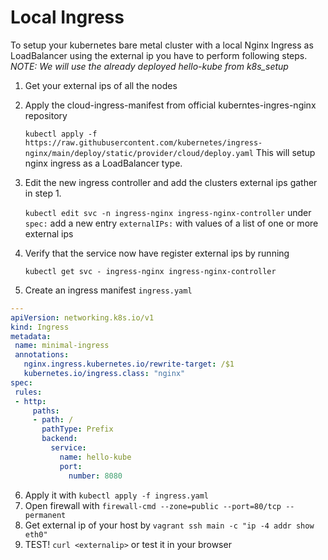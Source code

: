 # Local Ingress

To setup your kubernetes bare metal cluster with a local Nginx Ingress as LoadBalancer using the external ip you have to perform following steps. *NOTE: We will use the already deployed hello-kube from k8s_setup*

1. Get your external ips of all the nodes
2. Apply the cloud-ingress-manifest from official kuberntes-ingres-nginx repository

   `kubectl apply -f https://raw.githubusercontent.com/kubernetes/ingress-nginx/main/deploy/static/provider/cloud/deploy.yaml`
   This will setup nginx ingress as a LoadBalancer type.

3. Edit the new ingress controller and add the clusters external ips gather in step 1.

    `kubectl edit svc -n ingress-nginx ingress-nginx-controller`
    under `spec:` add a new entry `externalIPs:` with values of a list of one or more external ips

4. Verify that the service now have register external ips by running

    `kubectl get svc - ingress-nginx ingress-nginx-controller`

5. Create an ingress manifest `ingress.yaml`

```yaml
---
apiVersion: networking.k8s.io/v1
kind: Ingress
metadata:
 name: minimal-ingress
 annotations:
   nginx.ingress.kubernetes.io/rewrite-target: /$1
   kubernetes.io/ingress.class: "nginx"
spec:
 rules:
 - http:
     paths:
     - path: /
       pathType: Prefix
       backend:
         service:
           name: hello-kube
           port:
             number: 8080

```

6. Apply it with `kubectl apply -f ingress.yaml`
7. Open firewall with `firewall-cmd --zone=public --port=80/tcp --permanent`
8. Get external ip of your host by `vagrant ssh main -c "ip -4 addr show eth0"`
9. TEST! `curl <externalip>` or test it in your browser
